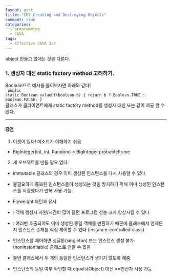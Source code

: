 ```yaml
---
layout: post
title: "CH2 Creating and Destroying Objects"
comment: true
categories:
  - programming
  - JAVA
tags:
  - Effective JAVA 3rd
---
```


object 만들고 없애는 것을 다룬다.

### 1. 생성자 대신 static factory method 고려하기.

Boolean으로 예시를 들어보자면 아래와 같다!
<br />
<code>
public static Boolean valueOf(boolean b) {
	return b ? Boolean.TRUE : Boolean.FALSE;
}
</code>
<br />
클래스가 클라이언트에게 static factory method를 생성자 대신 또는 같이 제공 할 수 있다. 

<hr/>

#### 장점

1. 이름이 있다!  메소드가 이해하기 쉬움
  * BigInteger(int, int, Random)    < BigInteger.probablePrime

2. 새 오브젝트를 만들 필요 없다.
  * immutable 클래스의 경우 이미 생성된 인스턴스를 다시 사용할 수 있다
  * 불필요하게 중복된 인스턴스들이 생성되는 것을 방지하기 위해 이미 생성된 인스턴스를 저장했다가 반복 사용 가능.

  * Flyweight 패턴과 유사
  * : 객체 생성시 자원/시간이 많이 들면 프로그램 성능 크게 향상시킬 수 있다

  * : 여러번 호출되어도 이미 생성된 동일 객체를 반환하기 때문에 클래스에서 언제든지 인스턴스 존재를 직접 제어할 수 있다 (instance-controlled class)
  * 인스턴스를 제어하면 싱글톤(singleton) 또는 인스턴스 생성 불가(noninstantiable) 클래스로 만들 수 있음
  * 불변 클래스에서 두 개의 동일한 인스턴스가 생기지 않도록 해줌
  * 인스턴스의 동일 여부 확인할 때 equals(Object) 대신 ==연산자 사용 가능 
